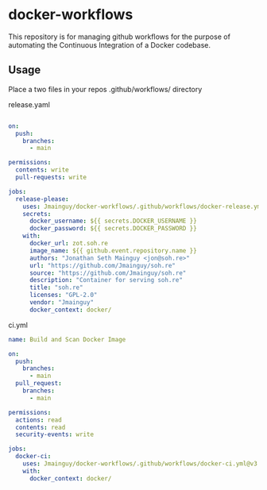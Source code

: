 # docker-workflows

This repository is for managing github workflows for the purpose of automating the Continuous Integration of a Docker codebase.


## Usage

Place a two files in your repos .github/workflows/ directory

release.yaml
```yaml

on:
  push:
    branches:
      - main

permissions:
  contents: write
  pull-requests: write

jobs:
  release-please:
    uses: Jmainguy/docker-workflows/.github/workflows/docker-release.yml@v3
    secrets:
      docker_username: ${{ secrets.DOCKER_USERNAME }}
      docker_password: ${{ secrets.DOCKER_PASSWORD }}
    with:
      docker_url: zot.soh.re
      image_name: ${{ github.event.repository.name }}
      authors: "Jonathan Seth Mainguy <jon@soh.re>"
      url: "https://github.com/Jmainguy/soh.re"
      source: "https://github.com/Jmainguy/soh.re"
      description: "Container for serving soh.re"
      title: "soh.re"
      licenses: "GPL-2.0"
      vendor: "Jmainguy"
      docker_context: docker/

```

ci.yml
```yaml
name: Build and Scan Docker Image

on:
  push:
    branches:
      - main
  pull_request:
    branches:
      - main

permissions:
  actions: read
  contents: read
  security-events: write

jobs:
  docker-ci:
    uses: Jmainguy/docker-workflows/.github/workflows/docker-ci.yml@v3
    with:
      docker_context: docker/
```
